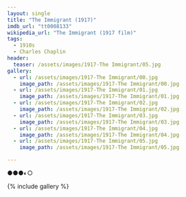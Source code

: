 ```yaml
---
layout: single
title: "The Immigrant (1917)"
imdb_url: "tt0008133"
wikipedia_url: "The Immigrant (1917 film)"
tags:
  - 1910s 
  - Charles Chaplin
header:
  teaser: /assets/images/1917-The Immigrant/05.jpg
gallery:
  - url: /assets/images/1917-The Immigrant/00.jpg
    image_path: /assets/images/1917-The Immigrant/00.jpg  
  - url: /assets/images/1917-The Immigrant/01.jpg
    image_path: /assets/images/1917-The Immigrant/01.jpg
  - url: /assets/images/1917-The Immigrant/02.jpg
    image_path: /assets/images/1917-The Immigrant/02.jpg
  - url: /assets/images/1917-The Immigrant/03.jpg
    image_path: /assets/images/1917-The Immigrant/03.jpg
  - url: /assets/images/1917-The Immigrant/04.jpg
    image_path: /assets/images/1917-The Immigrant/04.jpg
  - url: /assets/images/1917-The Immigrant/05.jpg
    image_path: /assets/images/1917-The Immigrant/05.jpg

---
```

●●●◐○

{% include gallery %}
